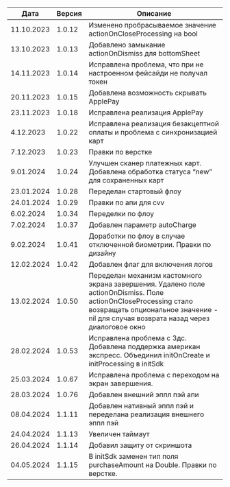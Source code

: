 | Дата       | Версия | Описание                                                                                                                                                                                                |
|------------|--------|---------------------------------------------------------------------------------------------------------------------------------------------------------------------------------------------------------|
| 11.10.2023 | 1.0.12 | Изменено пробрасываемое значение actionOnCloseProcessing на bool                                                                                                                                        |
| 13.10.2023 | 1.0.13 | Добавлено замыкание actionOnDismiss для bottomSheet                                                                                                                                                     |
| 14.11.2023 | 1.0.14 | Исправлена проблема, что при не настроенном фейсайди не получал токен                                                                                                                                   |
| 20.11.2023 | 1.0.15 | Добавлена возможность скрывать ApplePay                                                                                                                                                                 |
| 23.11.2023 | 1.0.18 | Исправлена реализация ApplePay                                                                                                                                                                          |
| 4.12.2023  | 1.0.22 | Исправлена реализация безакцептной оплаты и проблема с синхронизацией карт                                                                                                                              |
| 7.12.2023  | 1.0.23 | Правки по верстке                                                                                                                                                                                       |
| 9.01.2024  | 1.0.24 | Улучшен сканер платежных карт. Добавлена обработка статуса “new” для сохраненных карт                                                                                                                   |
| 23.01.2024 | 1.0.28 | Переделан стартовый флоу                                                                                                                                                                                |
| 24.01.2024 | 1.0.29 | Правки по апи для cvv                                                                                                                                                                                   |
| 6.02.2024  | 1.0.34 | Переделки по флоу                                                                                                                                                                                       | 
| 7.02.2024  | 1.0.37 | Добавлен параметр autoCharge                                                                                                                                                                            |
| 9.02.2024  | 1.0.41 | Доработки по флоу в случае отключенной биометрии. Правки по дизайну                                                                                                                                     |
| 12.02.2024 | 1.0.42 | Добавлен флаг для включения логов                                                                                                                                                                       |
| 13.02.2024 | 1.0.50 | Переделан механизм кастомного экрана завершения. Удалено поле actionOnDismiss. Поле actionOnCloseProcessing стало возвращать опциональное значение -nil для случая возврата назад через диалоговое окно |
| 28.02.2024 | 1.0.53 | Исправлена проблема с 3дс. Добавлена поддержка американ экспресс. Объединил initOnCreate и initProcessing в initSdk                                                                                     |
| 25.03.2024 | 1.0.67 | Исправлена проблема с переходом на экран завершения.                                                                                                                                                    |
| 28.03.2024 | 1.0.76 | Добавлен внешний эппл пэй апи                                                                                                                                                                           |
| 08.04.2024 | 1.1.11 | Добавлен нативный эппл пэй и переделана реализация внешнего эппл пэй                                                                                                                                    |
| 24.04.2024 | 1.1.13 | Увеличен таймаут                                                                                                                                                                                        |
| 26.04.2024 | 1.1.14 | Добавил защиту от скриншота                                                                                                                                                                             |
| 04.05.2024 | 1.1.15 | В initSdk заменен тип поля purchaseAmount на Double. Правки по верстке.                                                                                                                                 |